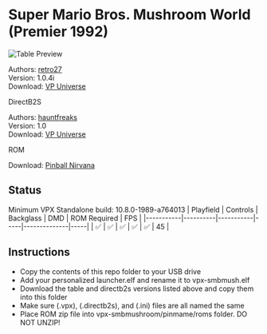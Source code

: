 # Super Mario Bros. Mushroom World (Premier 1992)

![Table Preview](https://vpuniverse.com/screenshots/monthly_2024_07/smbmwCabinet.png.02e3ce47ce5dedac1a32b48bfba6f790.png)

Authors: [retro27](https://vpuniverse.com/profile/4085-retro27/)  
Version: 1.0.4i  
Download: [VP Universe](https://vpuniverse.com/files/file/20871-super-mario-bros-mushroom-world-premier-1992/)

DirectB2S

Authors: [hauntfreaks](https://vpuniverse.com/profile/5216-hauntfreaks/)  
Version: 1.0  
Download: [VP Universe](https://vpuniverse.com/files/file/18003-super-mario-brothers-mushroom-world-premier-1992-b2s-with-full-dmd/)

ROM

Download: [Pinball Nirvana](https://pinballnirvana.com/forums/resources/smbmush.2318/)

## Status 

Minimum VPX Standalone build: 10.8.0-1989-a764013
| Playfield | Controls | Backglass | DMD | ROM Required | FPS | 
|-----------|----------|-----------|-----|--------------|-----|
| :white_check_mark: | :white_check_mark: | :white_check_mark: | :white_check_mark: | :white_check_mark: | 45 |

## Instructions

- Copy the contents of this repo folder to your USB drive
- Add your personalized launcher.elf and rename it to vpx-smbmush.elf
- Download the table and directb2s versions listed above and copy them into this folder
- Make sure (.vpx), (.directb2s), and (.ini) files are all named the same
- Place ROM zip file into vpx-smbmushroom/pinmame/roms folder. DO NOT UNZIP!

